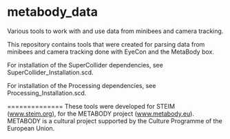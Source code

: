 metabody_data
=============

Various tools to work with and use data from minibees and camera tracking.

This repository contains tools that were created for parsing data from minibees and camera tracking done with EyeCon and the MetaBody box.

For installation of the SuperCollider dependencies, see SuperCollider_Installation.scd.

For installation of the Processing dependencies, see Processing_Installation.scd.

==============
These tools were developed for STEIM (www.steim.org), for the METABODY project (www.metabody.eu).
METABODY is a cultural project supported by the Culture Programme of the European Union.
